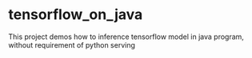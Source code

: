 # tensorflow_on_java
This project demos how to inference tensorflow model in java program, without requirement of python serving
